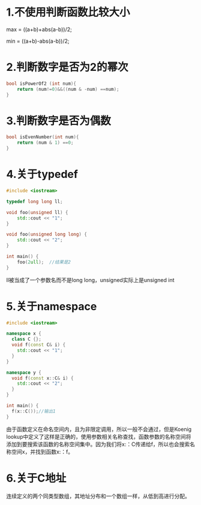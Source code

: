 # 1.不使用判断函数比较大小

max = ((a+b)+abs(a-b))/2;

min = ((a+b)-abs(a-b))/2;



# 2.判断数字是否为2的幂次

```c++
bool isPowerOf2 (int num){
	return (num!=0)&&((num & -num) ==num);
}
```

# 3.判断数字是否为偶数

```c++
bool isEvenNumber(int num){
	return (num & 1) ==0;
}
```

# 4.关于typedef

```c++
#include <iostream> 

typedef long long ll;

void foo(unsigned ll) {
    std::cout << "1";
}

void foo(unsigned long long) {
    std::cout << "2";
}

int main() {
    foo(2ull);	//结果是2
}
```

ll被当成了一个参数名而不是long long，unsigned实际上是unsigned int



# 5.关于namespace

```c++
#include <iostream>

namespace x {
  class C {};
  void f(const C& i) {
    std::cout << "1";
  }
}

namespace y {
  void f(const x::C& i) {
    std::cout << "2";
  }
}

int main() {
  f(x::C());//输出1
}

```

由于函数定义在命名空间内，且为非限定调用，所以一般不会通过，但是Koenig lookup中定义了这样是正确的，使用参数相关名称查找，函数参数的名称空间将添加到要搜索该函数的名称空间集中。因为我们将x:：C传递给f，所以也会搜索名称空间x，并找到函数x:：f。

# 6.关于C地址

连续定义的两个同类型数组，其地址分布和一个数组一样，从低到高进行分配。